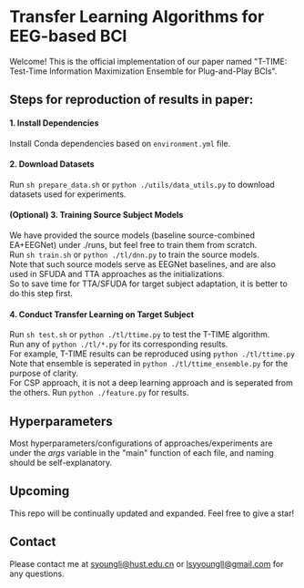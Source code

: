 # Transfer Learning Algorithms for EEG-based BCI

Welcome! This is the official implementation of our paper named "T-TIME: Test-Time Information Maximization Ensemble for Plug-and-Play BCIs".

## Steps for reproduction of results in paper:

#### 1. Install Dependencies

Install Conda dependencies based on  `environment.yml` file.

#### 2. Download Datasets

Run ```sh prepare_data.sh``` or ```python ./utils/data_utils.py``` to download datasets used for experiments. 

#### (Optional) 3. Training Source Subject Models

We have provided the source models (baseline source-combined EA+EEGNet) under ./runs, but feel free to train them from scratch.  
Run ```sh train.sh``` or ```python ./tl/dnn.py``` to train the source models.  
Note that such source models serve as EEGNet baselines, and are also used in SFUDA and TTA approaches as the initializations.  
So to save time for TTA/SFUDA for target subject adaptation, it is better to do this step first.  

#### 4. Conduct Transfer Learning on Target Subject

Run ```sh test.sh``` or ```python ./tl/ttime.py``` to test the T-TIME algorithm.  
Run any of ```python ./tl/*.py``` for its corresponding results.  
For example, T-TIME results can be reproduced using ```python ./tl/ttime.py```  
Note that ensemble is seperated in ```python ./tl/ttime_ensemble.py``` for the purpose of clarity.  
For CSP approach, it is not a deep learning approach and is seperated from the others. Run ```python ./feature.py``` for results.

## Hyperparameters

Most hyperparameters/configurations of approaches/experiments are under the *args* variable in the "main" function of each file, and naming should be self-explanatory.

## Upcoming

This repo will be continually updated and expanded. Feel free to give a star!

## Contact

Please contact me at syoungli@hust.edu.cn or lsyyoungll@gmail.com for any questions.